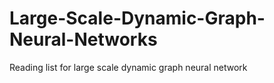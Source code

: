 # Large-Scale-Dynamic-Graph-Neural-Networks
Reading list for large scale dynamic graph neural network
